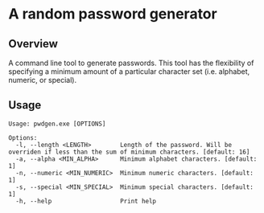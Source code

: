 # A random password generator

## Overview
A command line tool to generate passwords. This tool has the flexibility of specifying a minimum amount of a particular character set (i.e. alphabet, numeric, or special).

## Usage
```
Usage: pwdgen.exe [OPTIONS]

Options:
  -l, --length <LENGTH>        Length of the password. Will be overriden if less than the sum of minimum characters. [default: 16]
  -a, --alpha <MIN_ALPHA>      Minimum alphabet characters. [default: 1]
  -n, --numeric <MIN_NUMERIC>  Minimum numeric characters. [default: 1]
  -s, --special <MIN_SPECIAL>  Minimum special characters. [default: 1]
  -h, --help                   Print help
```